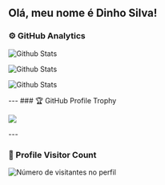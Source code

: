 ## Olá, meu nome é Dinho Silva!
 ### ⚙️ GitHub Analytics

![Github Stats](https://github-readme-stats.vercel.app/api?username=dinhosilwa&theme=dark&hide_border=false&include_all_commits=true)

![Github Stats](https://github-readme-stats.vercel.app/api/top-langs/?username=dinhosilwa&theme=dark&hide_border=false&include_all_commits=true&count_private=true&layout=compact)

  
![Github Stats](https://github-readme-streak-stats.herokuapp.com/?user=dinhosilwa&theme=dark&hide_border=false)

\--- ### 🏆 GitHub Profile Trophy

[![](https://github-profile-trophy.vercel.app/?username=dinhosilwa&column=8&theme=darkhub&no-frame=true&no-bg=true)](https://github.com/ryo-ma/github-profile-trophy "repositório de troféus")

\---

### **📍 Profile Visitor Count**

![Número de visitantes no perfil](https://profile-counter.glitch.me/dinhosilwa/count.svg)

